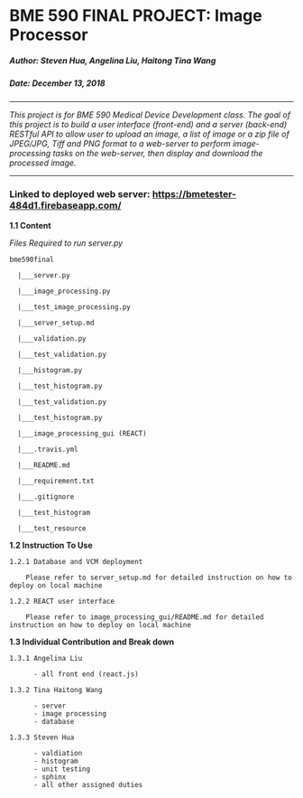 # BME 590 FINAL PROJECT: Image Processor 

##### Author: Steven Hua, Angelina Liu, Haitong Tina Wang 
##### Date: December 13, 2018 

----

_This project is for BME 590 Medical Device Development class. The goal of this project 
is to build a user interface (front-end) and a server (back-end) RESTful API to allow 
user to upload an image, a list of image or a zip file of JPEG/JPG, Tiff and PNG format to
a web-server to perform image-processing tasks on the web-server, then display and download 
the processed image._

----

### Linked to deployed web server: https://bmetester-484d1.firebaseapp.com/

**1.1 Content**

_Files Required to run server.py_ 


`bme590final` 
    
      |___server.py
 
      |___image_processing.py 
      
      |___test_image_processing.py 
  
      |___server_setup.md

      |___validation.py
 
      |___test_validation.py 
  
      |___histogram.py 
      
      |___test_histogram.py 
      
      |___test_validation.py
      
      |___test_histogram.py  
      
      |___image_processing_gui (REACT)     
      
      |___.travis.yml
      
      |___README.md
      
      |___requirement.txt
      
      |___.gitignore
      
      |___test_histogram
      
      |___test_resource 
      

**1.2 Instruction To Use**

    1.2.1 Database and VCM deployment 
        
        Please refer to server_setup.md for detailed instruction on how to deploy on local machine 
        
    1.2.2 REACT user interface
        
        Please refer to image_processing_gui/README.md for detailed instruction on how to deploy on local machine 

**1.3 Individual Contribution and Break down**

    1.3.1 Angelina Liu 
    
          - all front end (react.js)
          
    1.3.2 Tina Haitong Wang 
    
          - server
          - image processing
          - database 
          
    1.3.3 Steven Hua 
        
          - valdiation 
          - histogram 
          - unit testing 
          - sphinx 
          - all other assigned duties 
          
    
